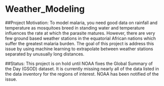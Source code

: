 # Weather_Modeling

##Project Motivation:
To model malaria, you need good data on rainfall and temperature as mosquitoes
breed in standing water and temperature influences the rate at which the
parasite matures. However, there are very few ground based weather stations
in the equatorial African nations which suffer the greatest malaria burden.
The goal of this project is address this issue by using machine learning to
extrapolate between weather stations separated by unusually long distances.

##Status:
This project is on hold until NOAA fixes the Global Summary of the Day (GSOD)
dataset. It is currently missing nearly all of the data listed in the data
inventory for the regions of interest. NOAA has been notified of the issue.
